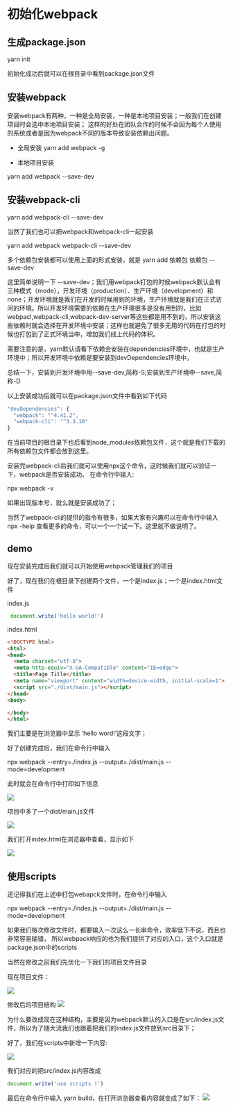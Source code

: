 <!--
 * @Author: WangQiBiao
 * @Date: 2019-11-05 08:47:52
 * @LastEditors: WangQiBiao
 * @LastEditTime: 2019-11-05 10:03:00
 * @Description:
 -->
# 初始化webpack

## 生成package.json

yarn init

初始化成功后就可以在根目录中看到package.json文件

## 安装webpack

安装webpack有两种，一种是全局安装，一种是本地项目安装；一般我们在创建项目时会选中本地项目安装；
这样的好处在团队合作的时候不会因为每个人使用的系统或者是因为webpack不同的版本导致安装依赖出问题。

* 全局安装
yarn add webpack -g

* 本地项目安装

yarn add webpack --save-dev


## 安装webpack-cli

yarn add webpack-cli --save-dev

当然了我们也可以把webpack和webpack-cli一起安装

yarn add webpack webpack-cli --save-dev

多个依赖包安装都可以使用上面的形式安装，就是
yarn add 依赖包 依赖包 --save-dev


这里简单说明一下 --save-dev；我们用webpack打包的时候webpack默认会有三种模式（mode），开发环境（production）、生产环境（development）和none；开发环境就是我们在开发的时候用到的环境，生产环境就是我们在正式访问的环境。所以开发环境需要的依赖在生产环境很多是没有用到的，比如webpacl,webpack-cli,webpack-dev-server等这些都是用不到的，所以安装这些依赖时就会选择在开发环境中安装；这样也就避免了很多无用的代码在打包的时候也打包到了正式环境当中，增加我们线上代码的体积。

需要注意的是，yarn默认请看下依赖会安装在dependencies环境中，也就是生产环境中；所以开发环境中依赖是要安装到devDependencies环境中。

总结一下，安装到开发环境中用--save-dev,简称-S;安装到生产环境中--save,简称-D


以上安装成功后就可以在package.json文件中看到如下代码
```js
"devDependencies": {
  "webpack": "^4.41.2",
  "webpack-cli": "^3.3.10"
}
```

在当前项目的根目录下也后看到node_modules依赖包文件，这个就是我们下载的所有依赖包文件都会放到这里。


安装完webpack-cli后我们就可以使用npx这个命令，这时候我们就可以验证一下，webpack是否安装成功。
在命令行中输入:

npx webpack -v

如果出现版本号，就么就是安装成功了；

当然了webpack-cli的提供的指令有很多，如果大家有兴趣可以在命令行中输入npx -help 查看更多的命令，可以一个一个试一下。这里就不做说明了。


## demo

现在安装完成后我们就可以开始使用webpack管理我们的项目

好了，现在我们在根目录下创建两个文件，一个是index.js；一个是index.html文件

index.js

```js
 document.write('hello world!')
```

index.html

```html
<!DOCTYPE html>
<html>
<head>
  <meta charset="utf-8">
  <meta http-equiv="X-UA-Compatible" content="IE=edge">
  <title>Page Title</title>
  <meta name="viewport" content="width=device-width, initial-scale=1">
  <script src="./dist/main.js"></script>
</head>
<body>

</body>
</html>
```

我们主要是在浏览器中显示 ‘hello word!’这段文字；

好了创建完成后，我们在命令行中输入

npx webpack --entry=./index.js --output=./dist/main.js --mode=development

此时就会在命令行中打印如下信息

![](./images/1.png)

项目中多了一个dist/main.js文件

![](./images/2.png)

我们打开index.html在浏览器中查看，显示如下

![](./images/3.png)

## 使用scripts

还记得我们在上述中打包webapck文件时，在命令行中输入

npx webpack --entry=./index.js --output=./dist/main.js --mode=development

如果我们每次修改文件时，都要输入一次这么一长串命令，效率低下不说，而且也非常容易输错，
所以webpack响应的也为我们提供了对应的入口，这个入口就是package.json中的scripts

当然在修改之前我们先优化一下我们的项目文件目录

现在项目文件：

![](./images/4.png)

修改后的项目结构
![](./images/5.png)

为什么要改成现在这种结构，主要是因为webpack默认的入口是在src/index.js文件，所以为了随大流我们也跟着把我们的index.js文件放到src目录下；

好了，我们在scripts中新增一下内容:

![](./images/6.png)

我们对应的把src/index.js内容改成
```js
document.write('use scripts !')
```

最后在命令行中输入 yarn build，在打开浏览器查看内容就变成了如下：
![](./images/7.png)
